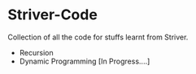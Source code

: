 # Striver-Code

Collection of all the code for stuffs learnt from Striver.

<ul>
<Li> Recursion </Li>
<Li> Dynamic Programming [In Progress....]</Li>
</ul>
